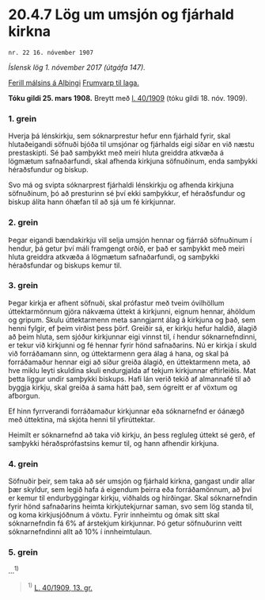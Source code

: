 # 20.4.7 Lög um umsjón og fjárhald kirkna

`nr. 22 16. nóvember 1907`

_Íslensk lög 1. nóvember 2017 (útgáfa 147)._

[Ferill málsins á Alþingi](https://www.althingi.is/thingstorf/thingmalalistar-eftir-thingum/ferill/?ltg=20&mnr=25)
[Frumvarp til laga.](https://www.althingi.is/altext/20/s/pdf/0025.pdf)

**Tóku gildi 25. mars 1908.**
Breytt með
[l. 40/1909](https://althingi.is/altext/stjtnr.html#1909040) (tóku gildi 18. nóv. 1909).

### 1. grein

Hverja þá lénskirkju, sem sóknarprestur hefur enn fjárhald fyrir, skal hlutaðeigandi söfnuði bjóða til umsjónar og fjárhalds eigi síðar en við næstu prestaskipti. Sé það samþykkt með meiri hluta greiddra atkvæða á lögmætum safnaðarfundi, skal afhenda kirkjuna söfnuðinum, enda samþykki héraðsfundur og biskup.

Svo má og svipta sóknarprest fjárhaldi lénskirkju og afhenda kirkjuna söfnuðinum, þó að presturinn sé því ekki samþykkur, ef héraðsfundur og biskup álíta hann óhæfan til að sjá um fé kirkjunnar.

### 2. grein

Þegar eigandi bændakirkju vill selja umsjón hennar og fjárráð söfnuðinum í hendur, þá getur því máli framgengt orðið, er það er samþykkt með meiri hluta greiddra atkvæða á lögmætum safnaðarfundi, og samþykki héraðsfundar og biskups kemur til.

### 3. grein

Þegar kirkja er afhent söfnuði, skal prófastur með tveim óvilhöllum úttektarmönnum gjöra nákvæma úttekt á kirkjunni, eignum hennar, áhöldum og gripum. Skulu úttektarmenn meta sanngjarnt álag á kirkjuna og það, sem henni fylgir, ef þeim virðist þess þörf. Greiðir sá, er kirkju hefur haldið, álagið að þeim hluta, sem sjóður kirkjunnar eigi vinnst til, í hendur sóknarnefndinni, er tekur við kirkjunni og fé hennar fyrir hönd safnaðarins. Nú er kirkja í skuld við forráðamann sinn, og úttektarmenn gera álag á hana, og skal þá forráðamaður hennar eigi að síður greiða álagið, en úttektarmenn meta, að hve miklu leyti skuldina skuli endurgjalda af tekjum kirkjunnar eftirleiðis. Mat þetta liggur undir samþykki biskups. Hafi lán verið tekið af almannafé til að byggja kirkju, skal greiða á sama hátt það, sem ógreitt er af vöxtum og afborgun.

Ef hinn fyrrverandi forráðamaður kirkjunnar eða sóknarnefnd er óánægð með úttektina, má skjóta henni til yfirúttektar.

Heimilt er sóknarnefnd að taka við kirkju, án þess regluleg úttekt sé gerð, ef samþykki héraðsprófastsins kemur til, og hann afhendir kirkjuna.

### 4. grein

Söfnuðir þeir, sem taka að sér umsjón og fjárhald kirkna, gangast undir allar þær skyldur, sem legið hafa á eigendum þeirra eða forráðamönnum, að því er kemur til endurbyggingar kirkju, viðhalds og hirðingar. Skal sóknarnefndin fyrir hönd safnaðarins heimta kirkjutekjurnar saman, svo sem lög standa til, og koma kirkjusjóðnum á vöxtu. Fyrir innheimtu og ómak sitt skal sóknarnefndin fá 6% af árstekjum kirkjunnar. Þó getur söfnuðurinn veitt sóknarnefndinni allt að 10% í innheimtulaun.

### 5. grein

…<sup>1)</sup> 

> <sup>1)</sup> [L. 40/1909, 13. gr.](https://althingi.is/altext/stjtnr.html#1909040?g13)
